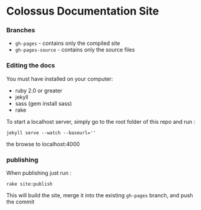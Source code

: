 # Colossus Documentation Site

### Branches

* `gh-pages` - contains only the compiled site
* `gh-pages-source` - contains only the source files

### Editing the docs

You must have installed on your computer:
 * ruby 2.0 or greater
 * jekyll
 * sass (gem install sass)
 * rake

To start a localhost server, simply go to the root folder of this repo and run :

`jekyll serve --watch --baseurl=''`

the browse to localhost:4000

### publishing

When publishing just run :

`rake site:publish`

This will build the site, merge it into the existing `gh-pages` branch, and push the commit



